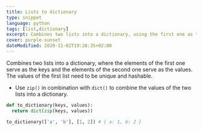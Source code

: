 ```yaml
---
title: Lists to dictionary
type: snippet
language: python
tags: [list,dictionary]
excerpt: Combines two lists into a dictionary, using the first one as the keys and the second one as the values.
cover: purple-sunset
dateModified: 2020-11-02T19:28:35+02:00
---
```


Combines two lists into a dictionary, where the elements of the first one serve as the keys and the elements of the second one serve as the values.
The values of the first list need to be unique and hashable.

- Use `zip()` in combination with `dict()` to combine the values of the two lists into a dictionary.

```py
def to_dictionary(keys, values):
  return dict(zip(keys, values))
```

```py
to_dictionary(['a', 'b'], [1, 2]) # { a: 1, b: 2 }
```
